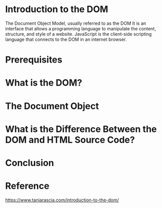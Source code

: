 # Introduction to the DOM
The Document Object Model, usually referred to as the DOM
It is an interface that allows a programming language to manipulate the content, structure, and style of a website. 
JavaScript is the client-side scripting language that connects to the DOM in an internet browser.

# Prerequisites

# What is the DOM?

# The Document Object


# What is the Difference Between the DOM and HTML Source Code?

# Conclusion





# Reference
https://www.taniarascia.com/introduction-to-the-dom/
